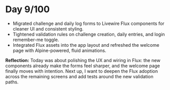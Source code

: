 # Day 9/100

- Migrated challenge and daily log forms to Livewire Flux components for cleaner UI and consistent styling.
- Tightened validation rules on challenge creation, daily entries, and login remember-me toggle.
- Integrated Flux assets into the app layout and refreshed the welcome page with Alpine-powered, fluid animations.

**Reflection:**
Today was about polishing the UX and wiring in Flux: the new components already make the forms feel sharper, and the welcome page finally moves with intention. Next up, I want to deepen the Flux adoption across the remaining screens and add tests around the new validation paths.
